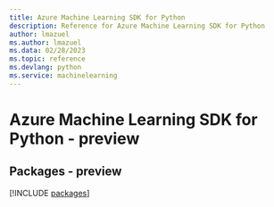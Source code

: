 ```yaml
---
title: Azure Machine Learning SDK for Python
description: Reference for Azure Machine Learning SDK for Python
author: lmazuel
ms.author: lmazuel
ms.data: 02/28/2023
ms.topic: reference
ms.devlang: python
ms.service: machinelearning
---
```

# Azure Machine Learning SDK for Python - preview
## Packages - preview
[!INCLUDE [packages](machine-learning-index.md)]